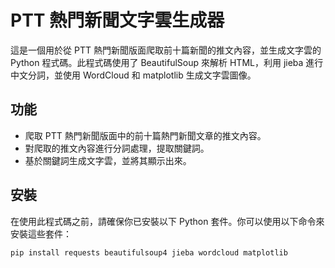 # PTT 熱門新聞文字雲生成器

這是一個用於從 PTT 熱門新聞版面爬取前十篇新聞的推文內容，並生成文字雲的 Python 程式碼。此程式碼使用了 BeautifulSoup 來解析 HTML，利用 jieba 進行中文分詞，並使用 WordCloud 和 matplotlib 生成文字雲圖像。

## 功能

- 爬取 PTT 熱門新聞版面中的前十篇熱門新聞文章的推文內容。
- 對爬取的推文內容進行分詞處理，提取關鍵詞。
- 基於關鍵詞生成文字雲，並將其顯示出來。

## 安裝

在使用此程式碼之前，請確保你已安裝以下 Python 套件。你可以使用以下命令來安裝這些套件：

```bash
pip install requests beautifulsoup4 jieba wordcloud matplotlib

